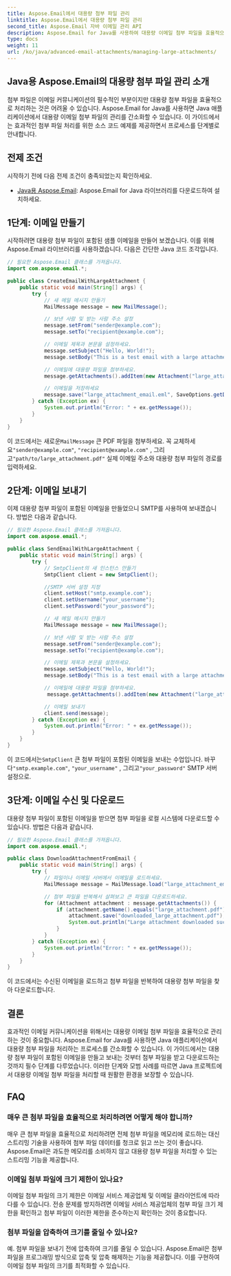 ```yaml
---
title: Aspose.Email에서 대용량 첨부 파일 관리
linktitle: Aspose.Email에서 대용량 첨부 파일 관리
second_title: Aspose.Email 자바 이메일 관리 API
description: Aspose.Email for Java를 사용하여 대용량 이메일 첨부 파일을 효율적으로 관리하세요. Java 애플리케이션에서 첨부 파일 처리를 간소화하기 위한 단계별 가이드 및 소스 코드입니다.
type: docs
weight: 11
url: /ko/java/advanced-email-attachments/managing-large-attachments/
---
```


## Java용 Aspose.Email의 대용량 첨부 파일 관리 소개

첨부 파일은 이메일 커뮤니케이션의 필수적인 부분이지만 대용량 첨부 파일을 효율적으로 처리하는 것은 어려울 수 있습니다. Aspose.Email for Java를 사용하면 Java 애플리케이션에서 대용량 이메일 첨부 파일의 관리를 간소화할 수 있습니다. 이 가이드에서는 효과적인 첨부 파일 처리를 위한 소스 코드 예제를 제공하면서 프로세스를 단계별로 안내합니다.

## 전제 조건

시작하기 전에 다음 전제 조건이 충족되었는지 확인하세요.

- [Java용 Aspose.Email](https://releases.aspose.com/email/java/): Aspose.Email for Java 라이브러리를 다운로드하여 설치하세요.

## 1단계: 이메일 만들기

시작하려면 대용량 첨부 파일이 포함된 샘플 이메일을 만들어 보겠습니다. 이를 위해 Aspose.Email 라이브러리를 사용하겠습니다. 다음은 간단한 Java 코드 조각입니다.

```java
// 필요한 Aspose.Email 클래스를 가져옵니다.
import com.aspose.email.*;

public class CreateEmailWithLargeAttachment {
    public static void main(String[] args) {
        try {
            // 새 메일 메시지 만들기
            MailMessage message = new MailMessage();

            // 보낸 사람 및 받는 사람 주소 설정
            message.setFrom("sender@example.com");
            message.setTo("recipient@example.com");

            // 이메일 제목과 본문을 설정하세요.
            message.setSubject("Hello, World!");
            message.setBody("This is a test email with a large attachment.");

            // 이메일에 대용량 파일을 첨부하세요.
            message.getAttachments().addItem(new Attachment("large_attachment.pdf", "path/to/large_attachment.pdf"));

            // 이메일을 저장하세요
            message.save("large_attachment_email.eml", SaveOptions.getDefaultEml());
        } catch (Exception ex) {
            System.out.println("Error: " + ex.getMessage());
        }
    }
}
```

 이 코드에서는 새로운`MailMessage` 큰 PDF 파일을 첨부하세요. 꼭 교체하세요`"sender@example.com"`, `"recipient@example.com"` , 그리고`"path/to/large_attachment.pdf"` 실제 이메일 주소와 대용량 첨부 파일의 경로를 입력하세요.

## 2단계: 이메일 보내기

이제 대용량 첨부 파일이 포함된 이메일을 만들었으니 SMTP를 사용하여 보내겠습니다. 방법은 다음과 같습니다.

```java
// 필요한 Aspose.Email 클래스를 가져옵니다.
import com.aspose.email.*;

public class SendEmailWithLargeAttachment {
    public static void main(String[] args) {
        try {
            // SmtpClient의 새 인스턴스 만들기
            SmtpClient client = new SmtpClient();

            //SMTP 서버 설정 지정
            client.setHost("smtp.example.com");
            client.setUsername("your_username");
            client.setPassword("your_password");

            // 새 메일 메시지 만들기
            MailMessage message = new MailMessage();

            // 보낸 사람 및 받는 사람 주소 설정
            message.setFrom("sender@example.com");
            message.setTo("recipient@example.com");

            // 이메일 제목과 본문을 설정하세요.
            message.setSubject("Hello, World!");
            message.setBody("This is a test email with a large attachment.");

            // 이메일에 대용량 파일을 첨부하세요.
             message.getAttachments().addItem(new Attachment("large_attachment.pdf", "path/to/large_attachment.pdf"));

            // 이메일 보내기
            client.send(message);
        } catch (Exception ex) {
            System.out.println("Error: " + ex.getMessage());
        }
    }
}
```

 이 코드에서는`SmtpClient` 큰 첨부 파일이 포함된 이메일을 보내는 수업입니다. 바꾸다`"smtp.example.com"`, `"your_username"` , 그리고`"your_password"` SMTP 서버 설정으로.

## 3단계: 이메일 수신 및 다운로드

대용량 첨부 파일이 포함된 이메일을 받으면 첨부 파일을 로컬 시스템에 다운로드할 수 있습니다. 방법은 다음과 같습니다.

```java
// 필요한 Aspose.Email 클래스를 가져옵니다.
import com.aspose.email.*;

public class DownloadAttachmentFromEmail {
    public static void main(String[] args) {
        try {
            // 파일이나 이메일 서버에서 이메일을 로드하세요.
            MailMessage message = MailMessage.load("large_attachment_email.eml");

            // 첨부 파일을 반복해서 살펴보고 큰 파일을 다운로드하세요.
            for (Attachment attachment : message.getAttachments()) {
                if (attachment.getName().equals("large_attachment.pdf")) {
                    attachment.save("downloaded_large_attachment.pdf");
                    System.out.println("Large attachment downloaded successfully.");
                }
            }
        } catch (Exception ex) {
            System.out.println("Error: " + ex.getMessage());
        }
    }
}
```

이 코드에서는 수신된 이메일을 로드하고 첨부 파일을 반복하여 대용량 첨부 파일을 찾아 다운로드합니다.

## 결론

효과적인 이메일 커뮤니케이션을 위해서는 대용량 이메일 첨부 파일을 효율적으로 관리하는 것이 중요합니다. Aspose.Email for Java를 사용하면 Java 애플리케이션에서 대용량 첨부 파일을 처리하는 프로세스를 간소화할 수 있습니다. 이 가이드에서는 대용량 첨부 파일이 포함된 이메일을 만들고 보내는 것부터 첨부 파일을 받고 다운로드하는 것까지 필수 단계를 다루었습니다. 이러한 단계와 모범 사례를 따르면 Java 프로젝트에서 대용량 이메일 첨부 파일을 처리할 때 원활한 환경을 보장할 수 있습니다.

## FAQ

### 매우 큰 첨부 파일을 효율적으로 처리하려면 어떻게 해야 합니까?

매우 큰 첨부 파일을 효율적으로 처리하려면 전체 첨부 파일을 메모리에 로드하는 대신 스트리밍 기술을 사용하여 첨부 파일 데이터를 청크로 읽고 쓰는 것이 좋습니다. Aspose.Email은 과도한 메모리를 소비하지 않고 대용량 첨부 파일을 처리할 수 있는 스트리밍 기능을 제공합니다.

### 이메일 첨부 파일에 크기 제한이 있나요?

이메일 첨부 파일의 크기 제한은 이메일 서비스 제공업체 및 이메일 클라이언트에 따라 다를 수 있습니다. 전송 문제를 방지하려면 이메일 서비스 제공업체의 첨부 파일 크기 제한을 확인하고 첨부 파일이 이러한 제한을 준수하는지 확인하는 것이 중요합니다.

### 첨부 파일을 압축하여 크기를 줄일 수 있나요?

예. 첨부 파일을 보내기 전에 압축하여 크기를 줄일 수 있습니다. Aspose.Email은 첨부 파일을 프로그래밍 방식으로 압축 및 압축 해제하는 기능을 제공합니다. 이를 구현하여 이메일 첨부 파일의 크기를 최적화할 수 있습니다.